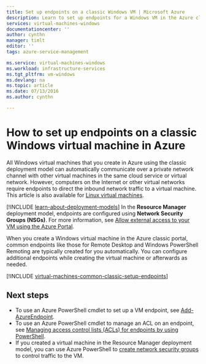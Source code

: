 ```yaml
---
title: Set up endpoints on a classic Windows VM | Microsoft Azure
description: Learn to set up endpoints for a Windows VM in the Azure classic portal to allow communication with a Windows virtual machine in Azure.
services: virtual-machines-windows
documentationcenter: ''
author: cynthn
manager: timlt
editor: ''
tags: azure-service-management

ms.service: virtual-machines-windows
ms.workload: infrastructure-services
ms.tgt_pltfrm: vm-windows
ms.devlang: na
ms.topic: article
ms.date: 07/13/2016
ms.author: cynthn

---
```

# How to set up endpoints on a classic Windows virtual machine in Azure
All Windows virtual machines that you create in Azure using the classic deployment model can automatically communicate over a private network channel with other virtual machines in the same cloud service or virtual network. However, computers on the Internet or other virtual networks require endpoints to direct the inbound network traffic to a virtual machine. This article is also available for [Linux virtual machines](virtual-machines-linux-classic-setup-endpoints.md).

[!INCLUDE [learn-about-deployment-models](../../includes/learn-about-deployment-models-classic-include.md)] In the **Resource Manager** deployment model, endpoints are configured using **Network Security Groups (NSGs)**. For more information, see [Allow external access to your VM using the Azure Portal](virtual-machines-windows-nsg-quickstart-portal.md).

When you create a Windows virtual machine in the Azure classic portal, common endpoints like those for Remote Desktop and Windows PowerShell Remoting are typically created for you automatically. You can configure additional endpoints while creating the virtual machine or afterwards as needed.

[!INCLUDE [virtual-machines-common-classic-setup-endpoints](../../includes/virtual-machines-common-classic-setup-endpoints.md)]

## Next steps
* To use an Azure PowerShell cmdlet to set up a VM endpoint, see [Add-AzureEndpoint](https://msdn.microsoft.com/library/azure/dn495300.aspx).
* To use an Azure PowerShell cmdlet to manage an ACL on an endpoint, see [Managing access control lists (ACLs) for endpoints by using PowerShell](../virtual-network/virtual-networks-acl-powershell.md).
* If you created a virtual machine in the Resource Manager deployment model, you can use Azure PowerShell to [create network security groups](../virtual-network/virtual-networks-create-nsg-arm-ps.md) to control traffic to the VM.

